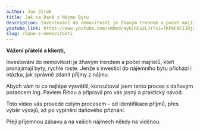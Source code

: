 ```yaml
---
author: Jan Jírek
title: Jak na Daně z Nájmu Bytu
description: Investování do nemovitostí je žhavým trendem a počet majitelů, kteří pronajímají byty, rychle roste. Jenže s investicí do nájemního bytu přichází i otázka, jak správně zdanit příjmy z nájmu. Abych vám to co nejlépe vysvětlil, konzultoval jsem tento proces s daňovým poradcem Ing. Pavlem Říhou a připravil pro vás jasný a praktický návod.
youtube_link: https://www.youtube.com/embed/ayKCRGu2LJY?si=TKP6FAEIJOjo_Hcy
slug: /dane-z-nemovitosti
---
```


**Vážení přátelé a klienti,**

Investování do nemovitostí je žhavým trendem a počet majitelů, kteří pronajímají byty, rychle roste. Jenže s investicí do nájemního bytu přichází i otázka, jak správně zdanit příjmy z nájmu.

Abych vám to co nejlépe vysvětlil, konzultoval jsem tento proces s daňovým poradcem Ing. Pavlem Říhou a připravil pro vás jasný a praktický návod.

Toto video vás provede celým procesem – od identifikace příjmů, přes výběr výdajů, až po vyplnění daňového přiznání.

Přeji příjemnou zábavu a na vašich nájmech někdy na viděnou.
